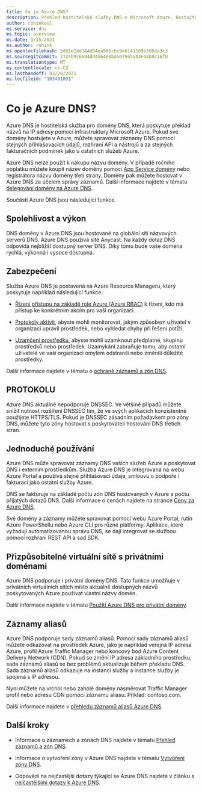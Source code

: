 ```yaml
---
title: Co je Azure DNS?
description: Přehled hostitelské služby DNS v Microsoft Azure. Hostujte svoji doménu na platformě Microsoft Azure.
author: rohinkoul
ms.service: dns
ms.topic: overview
ms.date: 3/15/2021
ms.author: rohink
ms.openlocfilehash: 5d81e24d344d04ea59bc6c9e6141109bf66da3c3
ms.sourcegitcommit: 772eb9c6684dd4864e0ba507945a83e48b8c16f0
ms.translationtype: MT
ms.contentlocale: cs-CZ
ms.lasthandoff: 03/20/2021
ms.locfileid: "103491091"
---
```

# <a name="what-is-azure-dns"></a>Co je Azure DNS?

Azure DNS je hostitelská služba pro domény DNS, která poskytuje překlad názvů na IP adresy pomocí infrastruktury Microsoft Azure. Pokud své domény hostujete v Azure, můžete spravovat záznamy DNS pomocí stejných přihlašovacích údajů, rozhraní API a nástrojů a za stejných fakturačních podmínek jako u ostatních služeb Azure.

Azure DNS nelze použít k nákupu názvu domény. V případě ročního poplatku můžete koupit název domény pomocí [App Service domény](../app-service/manage-custom-dns-buy-domain.md#buy-an-app-service-domain) nebo registrátora názvu domény třetí strany. Domény pak můžete hostovat v Azure DNS za účelem správy záznamů. Další informace najdete v tématu [delegování domény na Azure DNS](dns-domain-delegation.md).

Součástí Azure DNS jsou následující funkce.

## <a name="reliability-and-performance"></a>Spolehlivost a výkon

DNS domény v Azure DNS jsou hostované na globální síti názvových serverů DNS. Azure DNS používá sítě Anycast. Na každý dotaz DNS odpovídá nejbližší dostupný server DNS. Díky tomu bude vaše doména rychlá, výkonná i vysoce dostupná.

## <a name="security"></a>Zabezpečení

 Služba Azure DNS je postavená na Azure Resource Manageru, který poskytuje například následující funkce:

* [Řízení přístupu na základě role Azure (Azure RBAC)](../azure-resource-manager/management/overview.md) k řízení, kdo má přístup ke konkrétním akcím pro vaši organizaci.

* [Protokoly aktivit](../azure-resource-manager/management/overview.md), abyste mohli monitorovat, jakým způsobem uživatel v organizaci upravil prostředek, nebo vyhledat chyby při řešení potíží.

* [Uzamčení prostředku](../azure-resource-manager/management/lock-resources.md), abyste mohli uzamknout předplatné, skupinu prostředků nebo prostředek. Uzamykání zabraňuje tomu, aby ostatní uživatelé ve vaší organizaci omylem odstranili nebo změnili důležité prostředky.

Další informace najdete v tématu o [ochraně záznamů a zón DNS](dns-protect-zones-recordsets.md). 

## <a name="dnssec"></a>PROTOKOLU

Azure DNS aktuálně nepodporuje DNSSEC. Ve většině případů můžete snížit nutnost rozšíření DNSSEC tím, že ve svých aplikacích konzistentně použijete HTTPS/TLS. Pokud je DNSSEC zásadním požadavkem pro zóny DNS, můžete tyto zóny hostovat s poskytovateli hostování DNS třetích stran.

## <a name="ease-of-use"></a>Jednoduché používání

 Azure DNS může spravovat záznamy DNS vašich služeb Azure a poskytovat DNS i externím prostředkům. Služba Azure DNS je integrovaná na webu Azure Portal a používá stejné přihlašovací údaje, smlouvu o podpoře i fakturaci jako ostatní služby Azure. 

DNS se fakturuje na základě počtu zón DNS hostovaných v Azure a počtu přijatých dotazů DNS. Další informace o cenách najdete na stránce [Ceny za Azure DNS](https://azure.microsoft.com/pricing/details/dns/).

Své domény a záznamy můžete spravovat pomocí webu Azure Portal, rutin Azure PowerShellu nebo Azure CLI pro různé platformy. Aplikace, které vyžadují automatizovanou správu DNS, se dají integrovat se službou pomocí rozhraní REST API a sad SDK.

## <a name="customizable-virtual-networks-with-private-domains"></a>Přizpůsobitelné virtuální sítě s privátními doménami

Azure DNS podporuje i privátní domény DNS. Tato funkce umožňuje v privátních virtuálních sítích místo aktuálně dostupných názvů poskytovaných Azure používat vlastní názvy domén.

Další informace najdete v tématu [Použití Azure DNS pro privátní domény](private-dns-overview.md).

## <a name="alias-records"></a>Záznamy aliasů

Azure DNS podporuje sady záznamů aliasů. Pomocí sady záznamů aliasů můžete odkazovat na prostředek Azure, jako je například veřejná IP adresa Azure, profil Azure Traffic Manager nebo koncový bod Azure Content Delivery Network (CDN). Pokud se změní IP adresa základního prostředku, sada záznamů aliasů se bez problémů aktualizuje během překladu DNS. Sada záznamů aliasů odkazuje na instanci služby a instance služby je spojená s IP adresou.

Nyní můžete na vrchol nebo zaholé domény nasměrovat Traffic Manager profil nebo adresu CDN pomocí záznamu aliasu. Příklad: contoso.com.

Další informace najdete v [přehledu záznamů aliasů Azure DNS](dns-alias.md).

## <a name="next-steps"></a>Další kroky

* Informace o záznamech a zónách DNS najdete v tématu [Přehled záznamů a zón DNS](dns-zones-records.md).

* Informace o vytvoření zóny v Azure DNS najdete v tématu [Vytvoření zóny DNS](./dns-getstarted-portal.md).

* Odpovědi na nejčastější dotazy týkající se Azure DNS najdete v článku s [nejčastějšími dotazy k Azure DNS](dns-faq.md).
